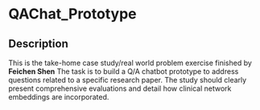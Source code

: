 # QAChat_Prototype

## Description
This is the take-home case study/real world problem exercise finished by __Feichen Shen__
The task is to build a Q/A chatbot prototype to address questions related to a specific research paper. The study should clearly present comprehensive evaluations and detail how clinical network embeddings are incorporated.


